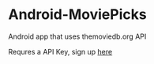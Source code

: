 # Android-MoviePicks
Android app that uses themoviedb.org API

Requres a API Key, sign up <a href="https://www.themoviedb.org/">here</a>
